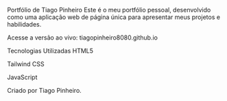 Portfólio de Tiago Pinheiro
Este é o meu portfólio pessoal, desenvolvido como uma aplicação web de página única para apresentar meus projetos e habilidades.

Acesse a versão ao vivo: tiagopinheiro8080.github.io

Tecnologias Utilizadas
HTML5

 Tailwind CSS

 JavaScript

Criado por Tiago Pinheiro.